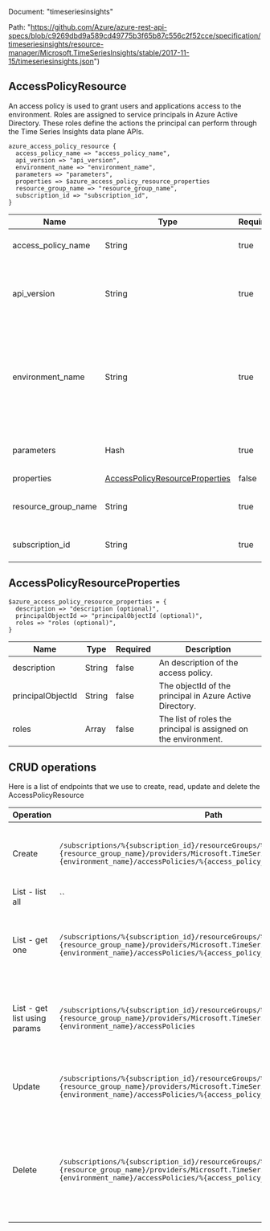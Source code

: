 Document: "timeseriesinsights"


Path: "https://github.com/Azure/azure-rest-api-specs/blob/c9269dbd9a589cd49775b3f65b87c556c2f52cce/specification/timeseriesinsights/resource-manager/Microsoft.TimeSeriesInsights/stable/2017-11-15/timeseriesinsights.json")

## AccessPolicyResource

An access policy is used to grant users and applications access to the environment. Roles are assigned to service principals in Azure Active Directory. These roles define the actions the principal can perform through the Time Series Insights data plane APIs.

```puppet
azure_access_policy_resource {
  access_policy_name => "access_policy_name",
  api_version => "api_version",
  environment_name => "environment_name",
  parameters => "parameters",
  properties => $azure_access_policy_resource_properties
  resource_group_name => "resource_group_name",
  subscription_id => "subscription_id",
}
```

| Name        | Type           | Required       | Description       |
| ------------- | ------------- | ------------- | ------------- |
|access_policy_name | String | true | Name of the access policy. |
|api_version | String | true | Version of the API to be used with the client request. |
|environment_name | String | true | The name of the Time Series Insights environment associated with the specified resource group. |
|parameters | Hash | true | Parameters for creating an access policy. |
|properties | [AccessPolicyResourceProperties](#accesspolicyresourceproperties) | false |  |
|resource_group_name | String | true | Name of an Azure Resource group. |
|subscription_id | String | true | Azure Subscription ID. |
        
## AccessPolicyResourceProperties



```puppet
$azure_access_policy_resource_properties = {
  description => "description (optional)",
  principalObjectId => "principalObjectId (optional)",
  roles => "roles (optional)",
}
```

| Name        | Type           | Required       | Description       |
| ------------- | ------------- | ------------- | ------------- |
|description | String | false | An description of the access policy. |
|principalObjectId | String | false | The objectId of the principal in Azure Active Directory. |
|roles | Array | false | The list of roles the principal is assigned on the environment. |



## CRUD operations

Here is a list of endpoints that we use to create, read, update and delete the AccessPolicyResource

| Operation | Path | Verb | Description | OperationID |
| ------------- | ------------- | ------------- | ------------- | ------------- |
|Create|`/subscriptions/%{subscription_id}/resourceGroups/%{resource_group_name}/providers/Microsoft.TimeSeriesInsights/environments/%{environment_name}/accessPolicies/%{access_policy_name}`|Put|Create or update an access policy in the specified environment.|AccessPolicies_CreateOrUpdate|
|List - list all|``||||
|List - get one|`/subscriptions/%{subscription_id}/resourceGroups/%{resource_group_name}/providers/Microsoft.TimeSeriesInsights/environments/%{environment_name}/accessPolicies/%{access_policy_name}`|Get|Gets the access policy with the specified name in the specified environment.|AccessPolicies_Get|
|List - get list using params|`/subscriptions/%{subscription_id}/resourceGroups/%{resource_group_name}/providers/Microsoft.TimeSeriesInsights/environments/%{environment_name}/accessPolicies`|Get|Lists all the available access policies associated with the environment.|AccessPolicies_ListByEnvironment|
|Update|`/subscriptions/%{subscription_id}/resourceGroups/%{resource_group_name}/providers/Microsoft.TimeSeriesInsights/environments/%{environment_name}/accessPolicies/%{access_policy_name}`|Put|Create or update an access policy in the specified environment.|AccessPolicies_CreateOrUpdate|
|Delete|`/subscriptions/%{subscription_id}/resourceGroups/%{resource_group_name}/providers/Microsoft.TimeSeriesInsights/environments/%{environment_name}/accessPolicies/%{access_policy_name}`|Delete|Deletes the access policy with the specified name in the specified subscription, resource group, and environment|AccessPolicies_Delete|
